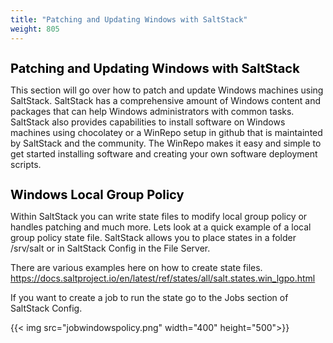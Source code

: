 ```yaml
---
title: "Patching and Updating Windows with SaltStack"
weight: 805
---
```


<h1 style="color:black;font-size:20px;">Patching and Updating Windows with SaltStack</h1>

This section will go over how to patch and update Windows machines using SaltStack. SaltStack has a comprehensive amount of Windows content and packages that can help Windows administrators with common tasks. SaltStack also provides capabilities to install software on Windows machines using chocolatey or a WinRepo setup in github that is maintainted by SaltStack and the community. The WinRepo makes it easy and simple to get started installing software and creating your own software deployment scripts.

<h1 style="color:black;font-size:20px;">Windows Local Group Policy</h1>

Within SaltStack you can write state files to modify local group policy or handles patching and much more. Lets look at a quick example of a local group policy state file. SaltStack allows you to place states in a folder /srv/salt or in SaltStack Config in the File Server.

There are various examples here on how to create state files.
https://docs.saltproject.io/en/latest/ref/states/all/salt.states.win_lgpo.html

If you want to create a job to run the state go to the Jobs section of SaltStack Config.

{{< img src="jobwindowspolicy.png" width="400" height="500">}}



